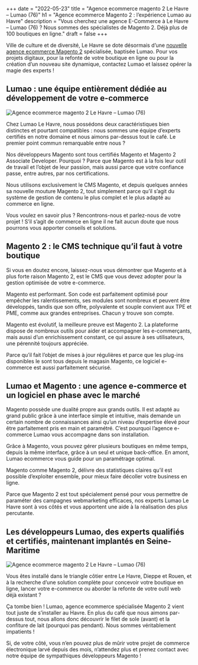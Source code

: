 +++
date = "2022-05-23"
title = "Agence ecommerce magento 2 Le Havre – Lumao (76)"
h1 = "Agence ecommerce Magento 2 : l’expérience Lumao au Havre"
description = "Vous cherchez une agence E-Commerce à Le Havre – Lumao (76) ? Nous sommes des spécialistes de Magento 2. Déjà plus de 100 boutiques en ligne."
draft = false
+++

Ville de culture et de diversité, Le Havre se dote désormais d’une [nouvelle agence ecommerce Magento 2](/agence-ecom/) spécialisée, baptisée Lumao. Pour vos projets digitaux, pour la refonte de votre boutique en ligne ou pour la création d’un nouveau site dynamique, contactez Lumao et laissez opérer la magie des experts !

## Lumao : une équipe entièrement dédiée au développement de votre e-commerce

<img class="animate zoomIn margin-auto" src="/images/ville/paint/le-havre/1.png" alt="Agence ecommerce magento 2 Le Havre – Lumao (76)" />

Chez Lumao Le Havre, nous possédons deux caractéristiques bien distinctes et pourtant compatibles : nous sommes une équipe d’experts certifiés en notre domaine et nous aimons par-dessus tout le café. Le premier point commun remarquable entre nous ?

Nos développeurs Magento sont tous certifiés Magento et Magento 2 Associate Developer. Pourquoi ? Parce que Magento est à la fois leur outil de travail et l’objet de leur passion, mais aussi parce que votre confiance passe, entre autres, par nos certifications.

Nous utilisons exclusivement le CMS Magento, et depuis quelques années sa nouvelle mouture Magento 2, tout simplement parce qu’il s’agit du système de gestion de contenu le plus complet et le plus adapté au commerce en ligne.

Vous voulez en savoir plus ? Rencontrons-nous et parlez-nous de votre projet ! S’il s’agit de commerce en ligne il ne fait aucun doute que nous pourrons vous apporter conseils et solutions.

## Magento 2 : le CMS technique qu’il faut à votre boutique

Si vous en doutez encore, laissez-nous vous démontrer que Magento et à plus forte raison Magento 2, est le CMS que vous devez adopter pour la gestion optimisée de votre e-commerce.

Magento est performant. Son code est parfaitement optimisé pour empêcher les ralentissements, ses modules sont nombreux et peuvent être développés, tandis que son offre, polyvalente et souple convient aux TPE et PME, comme aux grandes entreprises. Chacun y trouve son compte.

Magento est évolutif, la meilleure preuve est Magento 2. La plateforme dispose de nombreux outils pour aider et accompagner les e-commerçants, mais aussi d’un enrichissement constant, ce qui assure à ses utilisateurs, une pérennité toujours appréciée.

Parce qu’il fait l’objet de mises à jour régulières et parce que les plug-ins disponibles le sont tous depuis le magasin Magento, ce logiciel e-commerce est aussi parfaitement sécurisé.

## Lumao et Magento : une agence e-commerce et un logiciel en phase avec le marché

Magento possède une dualité propre aux grands outils. Il est adapté au grand public grâce à une interface simple et intuitive, mais demande un certain nombre de connaissances ainsi qu’un niveau d’expertise élevé pour être parfaitement pris en main et paramétré. C’est pourquoi l’agence e-commerce Lumao vous accompagne dans son installation.

Grâce à Magento, vous pouvez gérer plusieurs boutiques en même temps, depuis la même interface, grâce à un seul et unique back-office. En amont, Lumao ecommerce vous guide pour un paramétrage optimal.

Magento comme Magento 2, délivre des statistiques claires qu’il est possible d’exploiter ensemble, pour mieux faire décoller votre business en ligne.

Parce que Magento 2 est tout spécialement pensé pour vous permettre de paraméter des campagnes webmarketing efficaces, nos experts Lumao Le Havre sont à vos côtés et vous apportent une aide à la réalisation des plus percutante.

## Les développeurs Lumao, des experts qualifiés et certifiés, maintenant implantés en Seine-Maritime

<img class="animate zoomIn margin-auto" src="/images/ville/paint/le-havre/2.png" alt="Agence ecommerce magento 2 Le Havre – Lumao (76)" />

Vous êtes installé dans le triangle côtier entre Le Havre, Dieppe et Rouen, et à la recherche d’une solution complète pour concevoir votre boutique en ligne, lancer votre e-commerce ou aborder la refonte de votre outil web déjà existant ?

Ça tombe bien ! Lumao, agence ecommerce spécialisée Magento 2 vient tout juste de s’installer au Havre. En plus du café que nous aimons par-dessus tout, nous allons donc découvrir le filet de sole (avant) et la confiture de lait (pourquoi pas pendant). Nous sommes véritablement impatients !

Si, de votre côté, vous n’en pouvez plus de mûrir votre projet de commerce électronique larvé depuis des mois, n’attendez plus et prenez contact avec notre équipe de sympathiques développeurs Magento !
